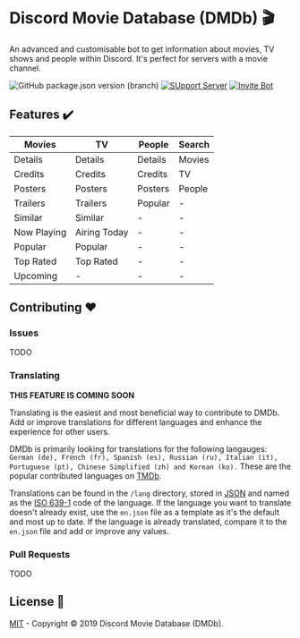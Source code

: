 # Discord Movie Database (DMDb) 🎬
An advanced and customisable bot to get information about movies, TV shows and people within
Discord. It's perfect for servers with a movie channel.

![GitHub package.json version (branch)](https://img.shields.io/github/package-json/v/discord-movie-database/DMDb/v2?label=Version&style=flat-square)
[![SUpport Server](https://img.shields.io/discord/394643227770093568?label=Support%20Server&style=flat-square)](https://bit.ly/2kYFRPh)
[![Invite Bot](https://img.shields.io/badge/Invite%20Bot-DMDb-blue?style=flat-square)](https://bit.ly/2PXWYLR)

## Features ✔️

| Movies         | TV             | People         | Search         |
| -------------- | -------------- | -------------- | -------------- |
| Details        | Details        | Details        | Movies         |
| Credits        | Credits        | Credits        | TV             |
| Posters        | Posters        | Posters        | People         |
| Trailers       | Trailers       | Popular        | -              |
| Similar        | Similar        | -              | -              |
| Now Playing    | Airing Today   | -              | -              |
| Popular        | Popular        | -              | -              |
| Top Rated      | Top Rated      | -              | -              |
| Upcoming       | -              | -              | -              |

## Contributing ❤️

### Issues

TODO

### Translating

**THIS FEATURE IS COMING SOON**

Translating is the easiest and most beneficial way to contribute to DMDb. Add or improve
translations for different languages and enhance the experience for other users.

DMDb is primarily looking for translations for the following langauges: `German (de), French (fr),
Spanish (es), Russian (ru), Italian (it), Portuguese (pt), Chinese Simplified (zh) and Korean (ko).`
These are the popular contributed languages on [TMDb](https://www.themoviedb.org/contribute).

Translations can be found in the `/lang` directory, stored in [JSON](https://www.json.org/) and
named as the [ISO 639-1](https://en.wikipedia.org/wiki/ISO_639-1) code of the language. If the
language you want to translate doesn't already exist, use the `en.json` file as a template as it's
the default and most up to date. If the language is already translated, compare it to the `en.json`
file and add or improve any values.

### Pull Requests

TODO

## License 📄

[MIT](https://github.com/discord-movie-database/DMDb/blob/v2/LICENSE.md) - Copyright © 2019 Discord
Movie Database (DMDb).
